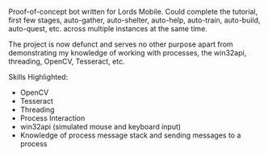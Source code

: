 Proof-of-concept bot written for Lords Mobile. Could complete the tutorial, first few stages, auto-gather, auto-shelter, auto-help, auto-train, auto-build, auto-quest, etc. across multiple instances at the same time.

The project is now defunct and serves no other purpose apart from demonstrating my knowledge of working with processes, the win32api, threading, OpenCV, Tesseract, etc.

Skills Highlighted:
 - OpenCV
 - Tesseract
 - Threading
 - Process Interaction
 - win32api (simulated mouse and keyboard input)
 - Knowledge of process message stack and sending messages to a process
